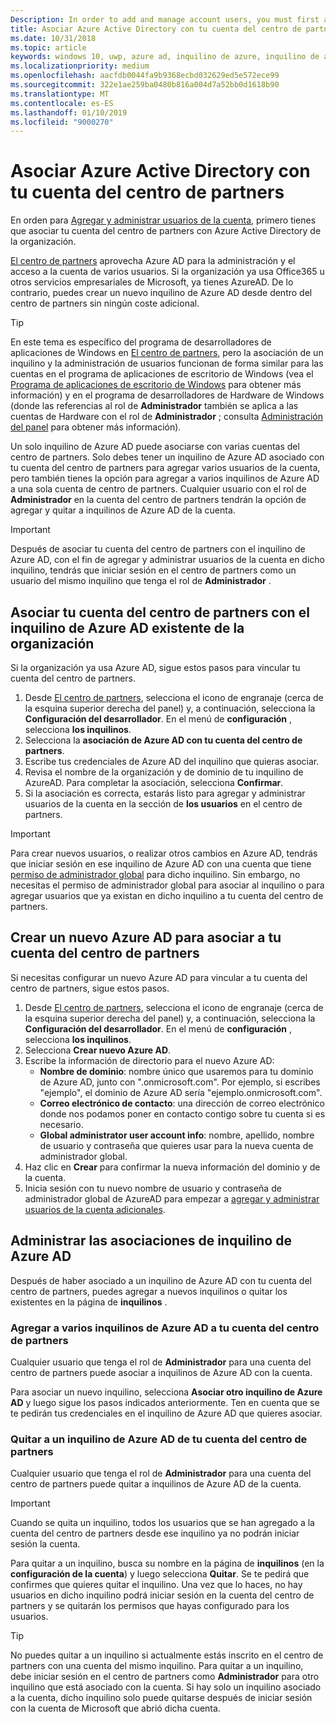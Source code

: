 ```yaml
---
Description: In order to add and manage account users, you must first associate your Partner Center account with your organization's Azure Active Directory.
title: Asociar Azure Active Directory con tu cuenta del centro de partners
ms.date: 10/31/2018
ms.topic: article
keywords: windows 10, uwp, azure ad, inquilino de azure, inquilino de aad, inquilino de azure ad, administración de inquilinos, inquilinos
ms.localizationpriority: medium
ms.openlocfilehash: aacfdb0044fa9b9368ecbd032629ed5e572ece99
ms.sourcegitcommit: 322e1ae259ba0480b816a004d7a52bb0d1618b90
ms.translationtype: MT
ms.contentlocale: es-ES
ms.lasthandoff: 01/10/2019
ms.locfileid: "9000270"
---
```

# <a name="associate-azure-active-directory-with-your-partner-center-account"></a>Asociar Azure Active Directory con tu cuenta del centro de partners

En orden para [Agregar y administrar usuarios de la cuenta](add-users-groups-and-azure-ad-applications.md), primero tienes que asociar tu cuenta del centro de partners con Azure Active Directory de la organización. 

[El centro de partners](https://partner.microsoft.com/dashboard) aprovecha Azure AD para la administración y el acceso a la cuenta de varios usuarios. Si la organización ya usa Office365 u otros servicios empresariales de Microsoft, ya tienes AzureAD. De lo contrario, puedes crear un nuevo inquilino de Azure AD desde dentro del centro de partners sin ningún coste adicional.

> [!TIP]
> En este tema es específico del programa de desarrolladores de aplicaciones de Windows en [El centro de partners](https://partner.microsoft.com/dashboard), pero la asociación de un inquilino y la administración de usuarios funcionan de forma similar para las cuentas en el programa de aplicaciones de escritorio de Windows (vea el [Programa de aplicaciones de escritorio de Windows](https://docs.microsoft.com/windows/desktop/appxpkg/windows-desktop-application-program#add-and-manage-account-users) para obtener más información) y en el programa de desarrolladores de Hardware de Windows (donde las referencias al rol de **Administrador** también se aplica a las cuentas de Hardware con el rol de **Administrador** ; consulta [Administración del panel](https://docs.microsoft.com/windows-hardware/drivers/dashboard/dashboard-administration) para obtener más información).

Un solo inquilino de Azure AD puede asociarse con varias cuentas del centro de partners. Solo debes tener un inquilino de Azure AD asociado con tu cuenta del centro de partners para agregar varios usuarios de la cuenta, pero también tienes la opción para agregar a varios inquilinos de Azure AD a una sola cuenta de centro de partners. Cualquier usuario con el rol de **Administrador** en la cuenta del centro de partners tendrán la opción de agregar y quitar a inquilinos de Azure AD de la cuenta.

> [!IMPORTANT]
> Después de asociar tu cuenta del centro de partners con el inquilino de Azure AD, con el fin de agregar y administrar usuarios de la cuenta en dicho inquilino, tendrás que iniciar sesión en el centro de partners como un usuario del mismo inquilino que tenga el rol de **Administrador** .


## <a name="associate-your-partner-center-account-with-your-organizations-existing-azure-ad-tenant"></a>Asociar tu cuenta del centro de partners con el inquilino de Azure AD existente de la organización

Si la organización ya usa Azure AD, sigue estos pasos para vincular tu cuenta del centro de partners.

1.  Desde [El centro de partners](https://partner.microsoft.com/dashboard), selecciona el icono de engranaje (cerca de la esquina superior derecha del panel) y, a continuación, selecciona la **Configuración del desarrollador**. En el menú de **configuración** , selecciona **los inquilinos**.
2.  Selecciona la **asociación de Azure AD con tu cuenta del centro de partners**.
3.  Escribe tus credenciales de Azure AD del inquilino que quieras asociar.
4.  Revisa el nombre de la organización y de dominio de tu inquilino de AzureAD. Para completar la asociación, selecciona **Confirmar**.
5.  Si la asociación es correcta, estarás listo para agregar y administrar usuarios de la cuenta en la sección de **los usuarios** en el centro de partners.

> [!IMPORTANT]
> Para crear nuevos usuarios, o realizar otros cambios en Azure AD, tendrás que iniciar sesión en ese inquilino de Azure AD con una cuenta que tiene [permiso de administrador global](https://docs.microsoft.com/azure/active-directory/users-groups-roles/directory-assign-admin-roles) para dicho inquilino. Sin embargo, no necesitas el permiso de administrador global para asociar al inquilino o para agregar usuarios que ya existan en dicho inquilino a tu cuenta del centro de partners.


## <a name="create-a-brand-new-azure-ad-to-associate-with-your-partner-center-account"></a>Crear un nuevo Azure AD para asociar a tu cuenta del centro de partners

Si necesitas configurar un nuevo Azure AD para vincular a tu cuenta del centro de partners, sigue estos pasos.

1.  Desde [El centro de partners](https://partner.microsoft.com/dashboard), selecciona el icono de engranaje (cerca de la esquina superior derecha del panel) y, a continuación, selecciona la **Configuración del desarrollador**. En el menú de **configuración** , selecciona **los inquilinos**.
2.  Selecciona **Crear nuevo Azure AD**.
3.  Escribe la información de directorio para el nuevo Azure AD:
    - **Nombre de dominio**: nombre único que usaremos para tu dominio de Azure AD, junto con ".onmicrosoft.com". Por ejemplo, si escribes "ejemplo", el dominio de Azure AD sería "ejemplo.onmicrosoft.com".
    - **Correo electrónico de contacto**: una dirección de correo electrónico donde nos podamos poner en contacto contigo sobre tu cuenta si es necesario.
    - **Global administrator user account info**: nombre, apellido, nombre de usuario y contraseña que quieres usar para la nueva cuenta de administrador global.
4.  Haz clic en **Crear** para confirmar la nueva información del dominio y de la cuenta.
5.  Inicia sesión con tu nuevo nombre de usuario y contraseña de administrador global de AzureAD para empezar a [agregar y administrar usuarios de la cuenta adicionales](add-users-groups-and-azure-ad-applications.md).


## <a name="manage-azure-ad-tenant-associations"></a>Administrar las asociaciones de inquilino de Azure AD

Después de haber asociado a un inquilino de Azure AD con tu cuenta del centro de partners, puedes agregar a nuevos inquilinos o quitar los existentes en la página de **inquilinos** .


### <a name="add-multiple-azure-ad-tenants-to-your-partner-center-account"></a>Agregar a varios inquilinos de Azure AD a tu cuenta del centro de partners

Cualquier usuario que tenga el rol de **Administrador** para una cuenta del centro de partners puede asociar a inquilinos de Azure AD con la cuenta.

Para asociar un nuevo inquilino, selecciona **Asociar otro inquilino de Azure AD** y luego sigue los pasos indicados anteriormente. Ten en cuenta que se te pedirán tus credenciales en el inquilino de Azure AD que quieres asociar.


### <a name="remove-an-azure-ad-tenant-from-your-partner-center-account"></a>Quitar a un inquilino de Azure AD de tu cuenta del centro de partners

Cualquier usuario que tenga el rol de **Administrador** para una cuenta del centro de partners puede quitar a inquilinos de Azure AD de la cuenta.

> [!IMPORTANT]
> Cuando se quita un inquilino, todos los usuarios que se han agregado a la cuenta del centro de partners desde ese inquilino ya no podrán iniciar sesión la cuenta. 

Para quitar a un inquilino, busca su nombre en la página de **inquilinos** (en la **configuración de la cuenta**) y luego selecciona **Quitar**. Se te pedirá que confirmes que quieres quitar el inquilino. Una vez que lo haces, no hay usuarios en dicho inquilino podrá iniciar sesión en la cuenta del centro de partners y se quitarán los permisos que hayas configurado para los usuarios.

> [!TIP]
> No puedes quitar a un inquilino si actualmente estás inscrito en el centro de partners con una cuenta del mismo inquilino. Para quitar a un inquilino, debe iniciar sesión en el centro de partners como **Administrador** para otro inquilino que está asociado con la cuenta. Si hay solo un inquilino asociado a la cuenta, dicho inquilino solo puede quitarse después de iniciar sesión con la cuenta de Microsoft que abrió dicha cuenta.


